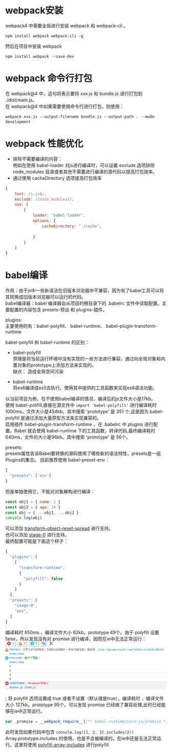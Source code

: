 # webpack安装
webpack4 中需要全局进行安装 webpack 和 webpack-cli 。  
```shell
npm install webpack webpack-cli -g
```
然后在项目中安装 webpack  
```shell
npm install webpack --save-dev
```

# webpack 命令行打包
在 webpack@4 中，这句将表示要将 xxx.js 和 bundle.js 进行打包到 ./dist/main.js。  
在 webpack@4 中如果需要使用命令行进行打包，则使用：
```shell
webpack xxx.js --output-filename bundle.js --output-path . --mode development
```
# webpack 性能优化
- 排除不需要编译的内容：  
例如在使用 babel-loader 对js进行编译时，可以设置 exclude 选项排除 node_modules 目录或者其他不需要进行编译的源代码以提高打包效率。
- 通过使用 cacheDirectory 选项提高打包效率
```javascript
{
    test: /\.js$/,
    exclude: /(node_modules)/,
    use: [
        {
            loader: 'babel-loader',
            options: {
                cacheDirectory: "./cache",

            }
        }
    ]
}
```
# babel编译
作用：由于js中一些新语法在旧版本浏览器中不兼容，因为有了babel工具可以将其转换成旧版本浏览器可以运行的代码。  
babel编译器：babel 编译器会从项目的根目录下的 .babelrc 文件中读取配置。主要配置的内容包含 presets-预设 和 plugins-插件。   

plugins:  
主要使用的有：babel-polyfill、 babel-runtime、 babel-plugin-transform-runtime  

babel-polyfill 和 babel-runtime 的区别：   
- babel-polyfill  
原理是将当前运行环境中没有实现的一些方法进行兼容。通过向全局对象和内置对象的prototype上添加方法来实现的。  
缺点： 造成全局空间污染  

- babel-runtime  
将es6编译成es5去执行。使用其中提供的工具函数来实现es6语法功能。

以当前项目为例，在不使用babel编译的情况，编译后的js文件大小是17kb。  
使用 babel-polifill,直接在源文件中 `import 'babel-polyfill'` 进行编译耗时1000ms，文件大小是454kb。其中搜索 'prototype' 是 351 个,这是因为 babel-polyfill 是通过添加大量原型方法来实现兼容的。   
启用插件 babel-plugin-transform-runtime ，在 .babelrc 中 plugins 进行配置。Babel 就会使用 babel-runtime 下的工具函数，转译代码,最终编译耗时640ms，文件的大小是96kb。其中搜索 'prototype' 是 56个。  

presets:  
presets属性告诉Babel要转换的源码使用了哪些新的语法特性，presets是一组Plugins的集合。
目前推荐使用 babel-preset-env：
```javascript
{
  "presets": ['env']
}
```
但是单独使用它，不能对对象解构进行编译：
```javascript
const obj1 = { name: 1 }
const obj2 = { age: 24 }
const obj = { ...obj1, ...obj2 }
console.log(obj)
```
可以添加 [transform-object-reset-spread](https://www.npmjs.com/package/babel-plugin-transform-object-rest-spread)  进行支持。  
也可以添加 [stage-0](https://www.npmjs.com/package/babel-preset-stage-0) 进行支持。  
最终配置可能是下面这个样子：  
```javascript
{
  "plugins": [
    [
      "transform-runtime",
      {
        "polyfill": false
      }
    ]
  ],
  "presets": [
    "stage-0",
    "env",
  ]
}
```
编译耗时 650ms ，编译文件大小 62kb，prototype 49个。由于 polyfill 设置 false，所以发现没有对 promise 进行编译，因而在ie中无法正常运行：
![](./img/1-polyfill-false-ie.png);
将 polyfill 选项设置成 true 或者不设置（默认值是true），编译耗时 ，编译文件大小 127kb，prototype 95个。可以发现 promise 已经做了兼容处理,此时已经能够在ie中正常运行。
```javascript
var _promise = __webpack_require__(/*! babel-runtime/core-js/promise */ "./node_modules/babel-runtime/core-js/promise.js");
```
此时发现如果代码中包含 `console.log([1, 2, 3].includes(2))` Array.prototype.includes 的使用，也是不会被编译的，在ie中还是无法正常运行。这里将使用 [polyfill-array-includes](https://www.npmjs.com/package/polyfill-array-includes) 进行polyfill
